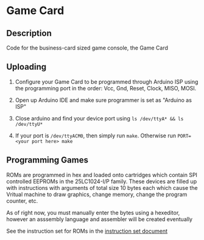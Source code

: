 # Game Card

## Description

Code for the business-card sized game console, the Game Card

## Uploading

1. Configure your Game Card to be programmed through Arduino ISP using the programming port in the order: Vcc, Gnd, Reset, Clock, MISO, MOSI.

2. Open up Arduino IDE and make sure programmer is set as "Arduino as ISP"

3. Close arduino and find your device port using `ls /dev/ttyA* && ls /dev/ttyU*`

4. If your port is `/dev/ttyACM0`, then simply run `make`. Otherwise run `PORT=<your port here> make`

## Programming Games

ROMs are programmed in hex and loaded onto cartridges which contain SPI controlled EEPROMs in the 25LC1024-I/P family. These devices are filled up with instructions with arguments of total size 10 bytes each which cause the Vritual machine to draw graphics, change memory, change the program counter, etc.

As of right now, you must manually enter the bytes using a hexeditor, however an asssembly language and assembler will be created eventually

See the instruction set for ROMs in the [instruction set document](./docs/instr.md)
